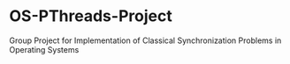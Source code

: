 # OS-PThreads-Project

Group Project for Implementation of Classical Synchronization Problems in Operating Systems

